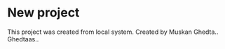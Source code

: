 # New project 

This project was created from local system.
Created by Muskan Ghedta..
Ghedtaas..


